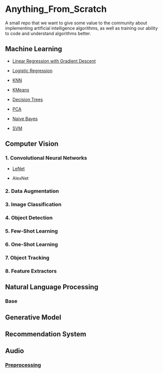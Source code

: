 # Anything_From_Scratch

A small repo that we want to give some value to the community about implementing artificial intelligence algorithms, as well as training our ability to code and understand algorithms better.

## Machine Learning 

- [Linear Regression with Gradient Descent](https://github.com/ComAlchemist/Anything_From_Scratch/tree/master/AFS_LinearRegression)

- [Logistic Regression](https://github.com/ComAlchemist/Anything_From_Scratch/tree/master/AFS_LogisticRegression)

- [KNN](https://github.com/ComAlchemist/Anything_From_Scratch/tree/master/AFS_KNN)

- [KMeans](https://github.com/ComAlchemist/Anything_From_Scratch/tree/master/AFS_KMeans) 

- [Decision Trees](https://github.com/ComAlchemist/Anything_From_Scratch/tree/master/AFS_DecisionTres)

- [PCA](https://github.com/ComAlchemist/Anything_From_Scratch/tree/master/AFS_PCA)

- [Naive Bayes](https://github.com/ComAlchemist/Anything_From_Scratch/tree/master/AFS_NaiveBayes)

- [SVM](https://github.com/ComAlchemist/Anything_From_Scratch/tree/master/AFS_SVM)


## Computer Vision 

### 1. Convolutional Neural Networks 

- [LeNet](https://github.com/ComAlchemist/Anything_From_Scratch/tree/master/AFS_Lenet)

- AlexNet 

### 2. Data Augmentation

### 3. Image Classification

### 4. Object Detection

### 5. Few-Shot Learning

### 6. One-Shot Learning 

### 7. Object Tracking

### 8. Feature Extractors 


## Natural Language Processing

### Base

## Generative Model 

## Recommendation System

## Audio 

### [Preprocessing](https://github.com/musikalkemist/AudioSignalProcessingForML/tree/master/20-%20Extracting%20MFCCs%20with%20Python)
